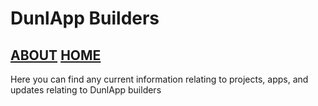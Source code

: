 # DunlApp Builders

## [ABOUT](https://jalen-dunlap.github.io/about.html) [HOME](https://jalen-dunlap.github.io/)

Here you can find any current information relating to projects, apps, and updates relating to DunlApp builders
